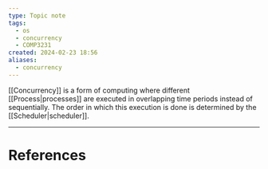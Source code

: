 ```yaml
---
type: Topic note
tags:
  - os
  - concurrency
  - COMP3231
created: 2024-02-23 18:56
aliases:
  - concurrency
---
```

[[Concurrency]] is a form of computing where different [[Process|processes]] are executed in overlapping time periods instead of sequentially. The order in which this execution is done is determined by the [[Scheduler|scheduler]].

---
# References
